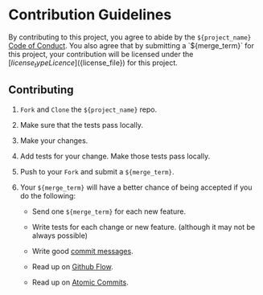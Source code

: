 # Contribution Guidelines

By contributing to this project, you agree to abide by the `${project_name}` [Code of Conduct](${codeofconduct_file}).
You also agree that by submitting a `${merge_term}` for this project, your contribution will be licensed under the [${license_type} Licence](${license_file}) for this project.

## Contributing

1. `Fork` and `Clone` the `${project_name}` repo.

2. Make sure that the tests pass locally.

3. Make your changes.

4. Add tests for your change. Make those tests pass locally.

5. Push to your `Fork` and submit a `${merge_term}`.

6. Your `${merge_term}` will have a better chance of being accepted if you do the following:

    * Send one `${merge_term}` for each new feature.

    * Write tests for each change or new feature. (although it may not be always possible)

    * Write good [commit messages](https://chris.beams.io/posts/git-commit/).

    * Read up on [Github Flow](https://githubflow.github.io/).

    * Read up on [Atomic Commits](https://seesparkbox.com/foundry/atomic_commits_with_git).
